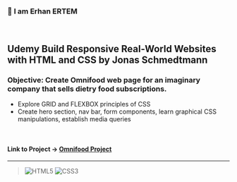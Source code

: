 ### 👋 **I am Erhan ERTEM**

&emsp;

## Udemy Build Responsive Real-World Websites with HTML and CSS by Jonas Schmedtmann

### **Objective:** Create Omnifood web page for an imaginary company that sells dietry food subscriptions.

- Explore GRID and FLEXBOX principles of CSS
- Create hero section, nav bar, form components, learn graphical CSS manipulations, establish media queries

&emsp;

#### Link to Project &rarr; [Omnifood Project](https://omnifood-erhan-ertem.netlify.app)

---

> ![HTML5](https://img.shields.io/badge/HTML5-E34F26?style=for-the-badge&logo=html5&logoColor=white) ![CSS3](https://img.shields.io/badge/CSS3-1572B6?style=for-the-badge&logo=css3&logoColor=white)

&emsp;
